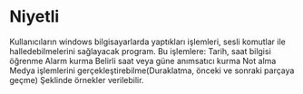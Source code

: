 # Niyetli
<a> Kullanıcıların windows bilgisayarlarda yaptıkları işlemleri, sesli komutlar ile halledebilmelerini sağlayacak program. <a> 
<a> Bu işlemlere: <a> 
  <a> Tarih, saat bilgisi öğrenme <a> 
  <a> Alarm kurma <a> 
  <a> Belirli saat veya güne anımsatıcı kurma <a> 
  <a> Not alma <a> 
  <a> Medya işlemlerini gerçekleştirebilme(Duraklatma, önceki ve sonraki parçaya geçme) <a> 
<a>   <a> 
  <a> Şeklinde örnekler verilebilir.<a> 
